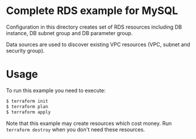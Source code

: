 Complete RDS example for MySQL
==============================

Configuration in this directory creates set of RDS resources including DB instance, DB subnet group and DB parameter group.

Data sources are used to discover existing VPC resources (VPC, subnet and security group).

Usage
=====

To run this example you need to execute:

```bash
$ terraform init
$ terraform plan
$ terraform apply
```

Note that this example may create resources which cost money. Run `terraform destroy` when you don't need these resources.
